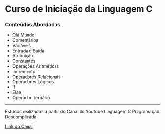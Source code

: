 # Curso de Iniciação da Linguagem C


### Conteúdos Abordados 

- Olá Mundo!
- Comentários
- Variáveis
- Entrada e Saída
- Atribuição
- Constantes
- Operações Aritméticas
- Incremento
- Operadores Relacionais
- Operadores Lógicos
- If
- Else
- Operador Ternário

---

Estudos realizados a partir do Canal do Youtube Linguagem C Programação Descomplicada

[Link do Canal](https://www.youtube.com/channel/UCUc6UwvpQfOLDE7e52-OCMw)
